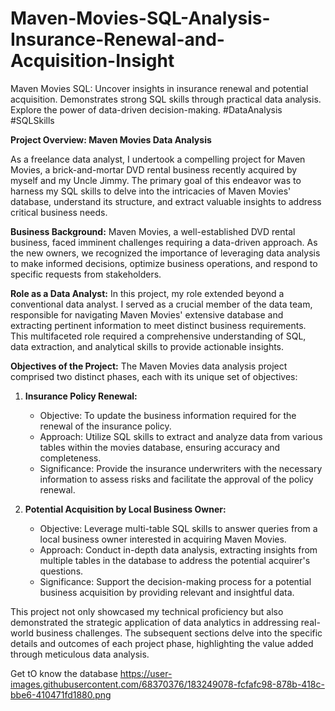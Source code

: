 # Maven-Movies-SQL-Analysis-Insurance-Renewal-and-Acquisition-Insight
Maven Movies SQL: Uncover insights in insurance renewal and potential acquisition. Demonstrates strong SQL skills through practical data analysis. Explore the power of data-driven decision-making. #DataAnalysis #SQLSkills


**Project Overview: Maven Movies Data Analysis**

As a freelance data analyst, I undertook a compelling project for Maven Movies, a brick-and-mortar DVD rental business recently acquired by myself and my Uncle Jimmy. The primary goal of this endeavor was to harness my SQL skills to delve into the intricacies of Maven Movies' database, understand its structure, and extract valuable insights to address critical business needs.

**Business Background:**
Maven Movies, a well-established DVD rental business, faced imminent challenges requiring a data-driven approach. As the new owners, we recognized the importance of leveraging data analysis to make informed decisions, optimize business operations, and respond to specific requests from stakeholders.

**Role as a Data Analyst:**
In this project, my role extended beyond a conventional data analyst. I served as a crucial member of the data team, responsible for navigating Maven Movies' extensive database and extracting pertinent information to meet distinct business requirements. This multifaceted role required a comprehensive understanding of SQL, data extraction, and analytical skills to provide actionable insights.

**Objectives of the Project:**
The Maven Movies data analysis project comprised two distinct phases, each with its unique set of objectives:

1. **Insurance Policy Renewal:**
   - Objective: To update the business information required for the renewal of the insurance policy.
   - Approach: Utilize SQL skills to extract and analyze data from various tables within the movies database, ensuring accuracy and completeness.
   - Significance: Provide the insurance underwriters with the necessary information to assess risks and facilitate the approval of the policy renewal.

2. **Potential Acquisition by Local Business Owner:**
   - Objective: Leverage multi-table SQL skills to answer queries from a local business owner interested in acquiring Maven Movies.
   - Approach: Conduct in-depth data analysis, extracting insights from multiple tables in the database to address the potential acquirer's questions.
   - Significance: Support the decision-making process for a potential business acquisition by providing relevant and insightful data.

This project not only showcased my technical proficiency but also demonstrated the strategic application of data analytics in addressing real-world business challenges. The subsequent sections delve into the specific details and outcomes of each project phase, highlighting the value added through meticulous data analysis.


Get tO know the database
https://user-images.githubusercontent.com/68370376/183249078-fcfafc98-878b-418c-bbe6-410471fd1880.png
